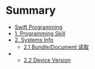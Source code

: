 # Summary

* [Swift Programming](README.md)
* [1. Programming Skill](programming-skill.md)
* [2. Systems Info](systems-info.md)
  * [2.1 Bundle/Document 读取](/systems-info/21-bundledocument-du-qu.md)
* * [2.2 Device Version](systems-info/22-device-version.md)

  

